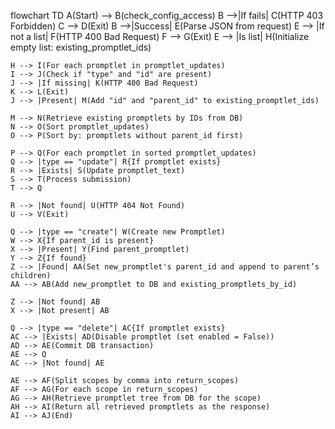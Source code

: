 flowchart TD
    A(Start) --> B(check_config_access)
    B -->|If fails| C(HTTP 403 Forbidden) 
    C --> D(Exit)
    B -->|Success| E(Parse JSON from request)
    E --> |If not a list| F(HTTP 400 Bad Request) 
    F --> G(Exit)
    E --> |Is list| H(Initialize empty list: existing_promptlet_ids)
    
    H --> I(For each promptlet in promptlet_updates)
    I --> J(Check if "type" and "id" are present)
    J --> |If missing| K(HTTP 400 Bad Request)
    K --> L(Exit)
    J --> |Present| M(Add "id" and "parent_id" to existing_promptlet_ids)
    
    M --> N(Retrieve existing promptlets by IDs from DB)
    N --> O(Sort promptlet_updates)
    O --> P(Sort by: promptlets without parent_id first)
    
    P --> Q(For each promptlet in sorted promptlet_updates)
    Q --> |type == "update"| R{If promptlet exists}
    R --> |Exists| S(Update promptlet_text)
    S --> T(Process submission)
    T --> Q
    
    R --> |Not found| U(HTTP 404 Not Found)
    U --> V(Exit)
    
    Q --> |type == "create"| W(Create new Promptlet)
    W --> X{If parent_id is present}
    X --> |Present| Y(Find parent_promptlet)
    Y --> Z{If found}
    Z --> |Found| AA(Set new_promptlet's parent_id and append to parent’s children)
    AA --> AB(Add new_promptlet to DB and existing_promptlets_by_id)
    
    Z --> |Not found| AB
    X --> |Not present| AB
    
    Q --> |type == "delete"| AC{If promptlet exists}
    AC --> |Exists| AD(Disable promptlet (set enabled = False))
    AD --> AE(Commit DB transaction)
    AE --> Q
    AC --> |Not found| AE
    
    AE --> AF(Split scopes by comma into return_scopes)
    AF --> AG(For each scope in return_scopes)
    AG --> AH(Retrieve promptlet tree from DB for the scope)
    AH --> AI(Return all retrieved promptlets as the response)
    AI --> AJ(End)
